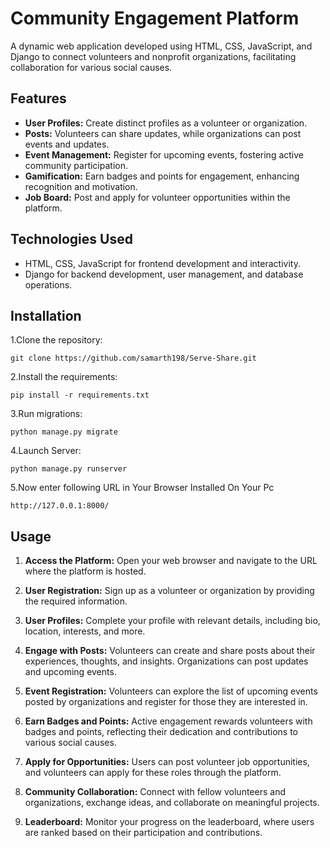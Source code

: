# Community Engagement Platform

A dynamic web application developed using HTML, CSS, JavaScript, and Django to connect volunteers and nonprofit organizations, facilitating collaboration for various social causes.

## Features

- **User Profiles:** Create distinct profiles as a volunteer or organization.
- **Posts:** Volunteers can share updates, while organizations can post events and updates.
- **Event Management:** Register for upcoming events, fostering active community participation.
- **Gamification:** Earn badges and points for engagement, enhancing recognition and motivation.
- **Job Board:** Post and apply for volunteer opportunities within the platform.

## Technologies Used

- HTML, CSS, JavaScript for frontend development and interactivity.
- Django for backend development, user management, and database operations.

## Installation
1.Clone the repository:
   ```
   git clone https://github.com/samarth198/Serve-Share.git
   ```
2.Install the requirements:
   ```
   pip install -r requirements.txt
   ```
3.Run migrations:
  ```
  python manage.py migrate
  ```
4.Launch Server:
```
python manage.py runserver
```
5.Now enter following URL in Your Browser Installed On Your Pc
```
http://127.0.0.1:8000/
```
## Usage

1. **Access the Platform:** Open your web browser and navigate to the URL where the platform is hosted.

2. **User Registration:** Sign up as a volunteer or organization by providing the required information.

3. **User Profiles:** Complete your profile with relevant details, including bio, location, interests, and more.

4. **Engage with Posts:** Volunteers can create and share posts about their experiences, thoughts, and insights. Organizations can post updates and upcoming events.

5. **Event Registration:** Volunteers can explore the list of upcoming events posted by organizations and register for those they are interested in.

6. **Earn Badges and Points:** Active engagement rewards volunteers with badges and points, reflecting their dedication and contributions to various social causes.

7. **Apply for Opportunities:** Users can post volunteer job opportunities, and volunteers can apply for these roles through the platform.

8. **Community Collaboration:** Connect with fellow volunteers and organizations, exchange ideas, and collaborate on meaningful projects.

9. **Leaderboard:** Monitor your progress on the leaderboard, where users are ranked based on their participation and contributions.
